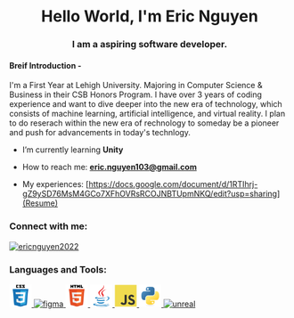 
<h1 align="center">Hello World, I'm Eric Nguyen</h1>
<h3 align="center">I am a aspiring software developer.</h3>

#### Breif Introduction -
  I'm a First Year at Lehigh University. Majoring in Computer Science & Business in their CSB Honors Program. I have over 3 years of coding experience and want to dive deeper into the new era of technology, which consists of machine learning, artificial intelligence, and virtual reality. I plan to do reserach within the new era of rechnology to someday be a pioneer and push for advancements in today's technlogy.
 

-  I’m currently learning **Unity**

-  How to reach me: **eric.nguyen103@gmail.com**

-  My experiences: [https://docs.google.com/document/d/1RTIhrj-gZ9ySD76MsM4GCo7XFhOVRsRCOJNBTUpmNKQ/edit?usp=sharing](Resume)

<h3 align="left">Connect with me:</h3>
<p align="left">
<a href="https://linkedin.com/in/ericnguyen2022" target="blank"><img align="center" src="https://raw.githubusercontent.com/rahuldkjain/github-profile-readme-generator/master/src/images/icons/Social/linked-in-alt.svg" alt="ericnguyen2022" height="30" width="40" /></a>
</p>

<h3 align="left">Languages and Tools:</h3>
<p align="left"> <a href="https://www.w3schools.com/css/" target="_blank" rel="noreferrer"> <img src="https://raw.githubusercontent.com/devicons/devicon/master/icons/css3/css3-original-wordmark.svg" alt="css3" width="40" height="40"/> </a> <a href="https://www.figma.com/" target="_blank" rel="noreferrer"> <img src="https://www.vectorlogo.zone/logos/figma/figma-icon.svg" alt="figma" width="40" height="40"/> </a> <a href="https://www.w3.org/html/" target="_blank" rel="noreferrer"> <img src="https://raw.githubusercontent.com/devicons/devicon/master/icons/html5/html5-original-wordmark.svg" alt="html5" width="40" height="40"/> </a> <a href="https://www.java.com" target="_blank" rel="noreferrer"> <img src="https://raw.githubusercontent.com/devicons/devicon/master/icons/java/java-original.svg" alt="java" width="40" height="40"/> </a> <a href="https://developer.mozilla.org/en-US/docs/Web/JavaScript" target="_blank" rel="noreferrer"> <img src="https://raw.githubusercontent.com/devicons/devicon/master/icons/javascript/javascript-original.svg" alt="javascript" width="40" height="40"/> </a> <a href="https://www.python.org" target="_blank" rel="noreferrer"> <img src="https://raw.githubusercontent.com/devicons/devicon/master/icons/python/python-original.svg" alt="python" width="40" height="40"/> </a> <a href="https://unrealengine.com/" target="_blank" rel="noreferrer"> <img src="https://raw.githubusercontent.com/kenangundogan/fontisto/036b7eca71aab1bef8e6a0518f7329f13ed62f6b/icons/svg/brand/unreal-engine.svg" alt="unreal" width="40" height="40"/> </a> </p>
